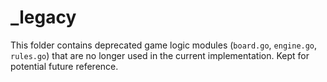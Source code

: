 # _legacy

This folder contains deprecated game logic modules (`board.go`, `engine.go`, `rules.go`) 
that are no longer used in the current implementation. Kept for potential future reference.